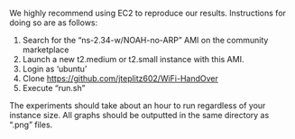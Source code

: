 We highly recommend using EC2 to reproduce our results. Instructions for doing so are as follows:

1. Search for the “ns-2.34-w/NOAH-no-ARP” AMI on the community marketplace
2. Launch a new t2.medium or t2.small instance with this AMI.
3. Login as ‘ubuntu’
4. Clone https://github.com/jteplitz602/WiFi-HandOver
5. Execute “run.sh”

The experiments should take about an hour to run regardless of your instance size.
All graphs should be outputted in the same directory as “.png” files.
